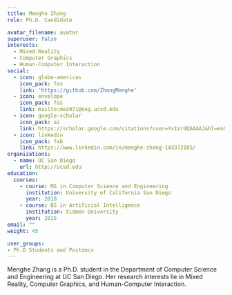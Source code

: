 ```yaml
---
title: Menghe Zhang
role: Ph.D. Candidate

avatar_filename: avatar
superuser: false
interests:
  - Mixed Reality
  - Computer Graphics
  - Human-Computer Interaction
social:
  - icon: globe-americas
    icon_pack: fas
    link: 'https://github.com/ZhangMenghe'
  - icon: envelope
    icon_pack: fas
    link: mailto:mez071@eng.ucsd.edu
  - icon: google-scholar
    icon_pack: ai
    link: https://scholar.google.com/citations?user=Yv1VrdQAAAAJ&hl=en&authuser=1&oi=sra
  - icon: linkedin
    icon_pack: fab
    link: https://www.linkedin.com/in/menghe-zhang-143372105/
organizations:
  - name: UC San Diego
    url: http://ucsd.edu
education:
  courses:
    - course: MS in Computer Science and Engineering
      institution: University of California San Diego
      year: 2018
    - course: BS in Artificial Intelligence
      institution: Xiamen University
      year: 2015
email: ""
weight: 45

user_groups:
- Ph.D Students and Postdocs
---
```

Menghe Zhang is a Ph.D. student in the Department of Computer Science and Engineering at UC San Diego. Her research interests lie in Mixed Reality, Computer Graphics, and Human-Computer Interaction.
